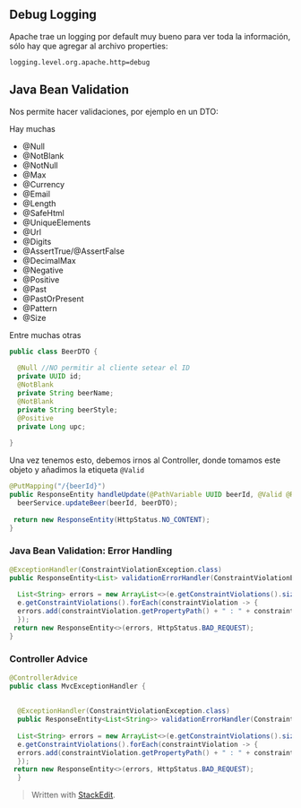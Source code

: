 ## Debug Logging

Apache trae un logging por default muy bueno para ver toda la información, sólo hay que agregar al archivo properties:

```
logging.level.org.apache.http=debug
```

## Java Bean Validation

Nos permite hacer validaciones, por ejemplo en un DTO:

Hay muchas
- @Null
- @NotBlank
- @NotNull
- @Max
- @Currency
- @Email
- @Length
- @SafeHtml
- @UniqueElements
- @Url
- @Digits
- @AssertTrue/@AssertFalse
- @DecimalMax
- @Negative
- @Positive
- @Past
- @PastOrPresent
- @Pattern
- @Size

Entre muchas otras

```java
public class BeerDTO {  
  
  @Null //NO permitir al cliente setear el ID  
  private UUID id;  
  @NotBlank  
  private String beerName;  
  @NotBlank  
  private String beerStyle;  
  @Positive  
  private Long upc;  
  
}
```

Una vez tenemos esto, debemos irnos al Controller, donde tomamos este objeto y añadimos la etiqueta `@Valid`

```java
@PutMapping("/{beerId}")  
public ResponseEntity handleUpdate(@PathVariable UUID beerId, @Valid @RequestBody BeerDTO beerDTO) {  
  beerService.updateBeer(beerId, beerDTO);  
  
 return new ResponseEntity(HttpStatus.NO_CONTENT);  
}
```
### Java Bean Validation: Error Handling

```java
@ExceptionHandler(ConstraintViolationException.class)  
public ResponseEntity<List> validationErrorHandler(ConstraintViolationException e) {  
  
  List<String> errors = new ArrayList<>(e.getConstraintViolations().size());  
  e.getConstraintViolations().forEach(constraintViolation -> {  
  errors.add(constraintViolation.getPropertyPath() + " : " + constraintViolation.getMessage());  
  });  
 return new ResponseEntity<>(errors, HttpStatus.BAD_REQUEST);  
}
```

### Controller Advice

```java
@ControllerAdvice  
public class MvcExceptionHandler {  
  
  
  @ExceptionHandler(ConstraintViolationException.class)  
  public ResponseEntity<List<String>> validationErrorHandler(ConstraintViolationException e) {  
  
  List<String> errors = new ArrayList<>(e.getConstraintViolations().size());  
  e.getConstraintViolations().forEach(constraintViolation -> {  
  errors.add(constraintViolation.getPropertyPath() + " : " + constraintViolation.getMessage());  
  });  
 return new ResponseEntity<>(errors, HttpStatus.BAD_REQUEST);  
  }
```





 

> Written with [StackEdit](https://stackedit.io/).
<!--stackedit_data:
eyJoaXN0b3J5IjpbLTE5NTQxMTgyNjIsNzEwMDU2MDkxLC0xMz
QwNDU0MTUxLC0zNDM4MDg1OTgsMTYyNzMxMzgxNiwtMTk0ODMy
ODAsMTIwNzMyNDc2MSwtMTE4NTc4OTAyNywtMTEyNDc3MTI1Mi
wtMTg0MDY5NTc1OCwxODc5NTM2MjA5LDE4ODEyNjIxODgsLTU3
MTI0NzQ5Myw3ODM1ODcyMTNdfQ==
-->